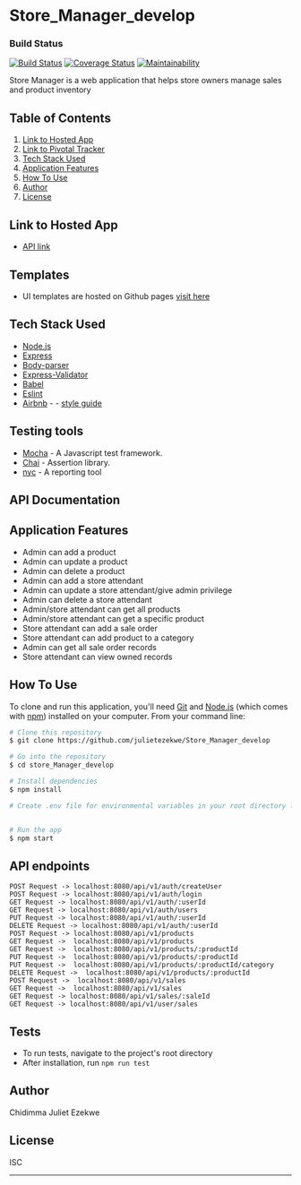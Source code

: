 # Store_Manager_develop

### Build Status

[![Build Status](https://travis-ci.org/julietezekwe/Store_Manager_develop.svg?branch=develop)](https://travis-ci.org/julietezekwe/Store_Manager_develop)
[![Coverage Status](https://coveralls.io/repos/github/julietezekwe/Store_Manager_develop/badge.svg?branch=ft-travis-CI-161205470)](https://coveralls.io/github/julietezekwe/Store_Manager_develop?branch=ft-travis-CI-161205470)
[![Maintainability](https://api.codeclimate.com/v1/badges/675204b94a8eef52f333/maintainability)](https://codeclimate.com/github/julietezekwe/Store_Manager_develop/maintainability)

Store Manager is a web application that helps store owners manage sales and product inventory

## Table of Contents
1. <a href="#hosted-app">Link to Hosted App</a>
2. <a href="#pivotal-tracker">Link to Pivotal Tracker</a>
3. <a href="#tech-stack-used">Tech Stack Used</a>
4. <a href="#application-features">Application Features</a>
5. <a href="#how-to-use">How To Use</a>
6. <a href="#author">Author</a>
7. <a href="#license">License</a>


## Link to Hosted App
* [API link](https://store-manager-develop.herokuapp.com/api/v1)

## Templates
* UI templates are hosted on Github pages [visit here](https://julietezekwe.github.io/Store_Manager_develop/UI/login.html)


## Tech Stack Used

- [Node.js](https://nodejs.org/)
- [Express](https://expressjs.com/)
- [Body-parser](https://www.npmjs.com/package/body-parser)
- [Express-Validator](https://www.npmjs.com/package/express-validator)
- [Babel](https://babeljs.io) 
- [Eslint](https://eslint.org/)
- [Airbnb](https://www.npmjs.com/package/eslint-config-airbnb) - - [style guide](https://github.com/airbnb/javascript)


## Testing tools
* [Mocha](https://mochajs.org/) - A Javascript test framework.
* [Chai](http://chaijs.com) - Assertion library.
* [nyc](https://github.com/istanbuljs/nyc) - A reporting tool


## API Documentation



## Application Features

* Admin can add a product
* Admin can update a product
* Admin can delete a product
* Admin can add a store attendant
* Admin can update a store attendant/give admin privilege
* Admin can delete a store attendant
* Admin/store attendant can get all products
* Admin/store attendant can get a specific product
* Store attendant can add a sale order
* Store attendant can add product to a category
* Admin can get all sale order records
* Store attendant can view owned records


## How To Use

To clone and run this application, you'll need [Git](https://git-scm.com) and [Node.js](https://nodejs.org/en/download/) (which comes with [npm](http://npmjs.com)) installed on your computer. From your command line:

```bash
# Clone this repository
$ git clone https://github.com/julietezekwe/Store_Manager_develop

# Go into the repository
$ cd store_Manager_develop

# Install dependencies
$ npm install

# Create .env file for environmental variables in your root directory like the .env.example file


# Run the app
$ npm start
```

## API endpoints
```
POST Request -> localhost:8080/api/v1/auth/createUser
POST Request -> localhost:8080/api/v1/auth/login
GET Request -> localhost:8080/api/v1/auth/:userId
GET Request -> localhost:8080/api/v1/auth/users
PUT Request -> localhost:8080/api/v1/auth/:userId
DELETE Request -> localhost:8080/api/v1/auth/:userId
POST Request -> localhost:8080/api/v1/products
GET Request ->  localhost:8080/api/v1/products
GET Request ->  localhost:8080/api/v1/products/:productId
PUT Request ->  localhost:8080/api/v1/products/:productId
PUT Request ->  localhost:8080/api/v1/products/:productId/category   
DELETE Request ->  localhost:8080/api/v1/products/:productId 
POST Request ->  localhost:8080/api/v1/sales   
GET Request ->  localhost:8080/api/v1/sales
GET Request -> localhost:8080/api/v1/sales/:saleId
GET Request -> localhost:8080/api/v1/user/sales
```

## Tests

* To run tests, navigate to the project's root directory
* After installation, run `npm run test`

## Author

Chidimma Juliet Ezekwe


## License

ISC

---
